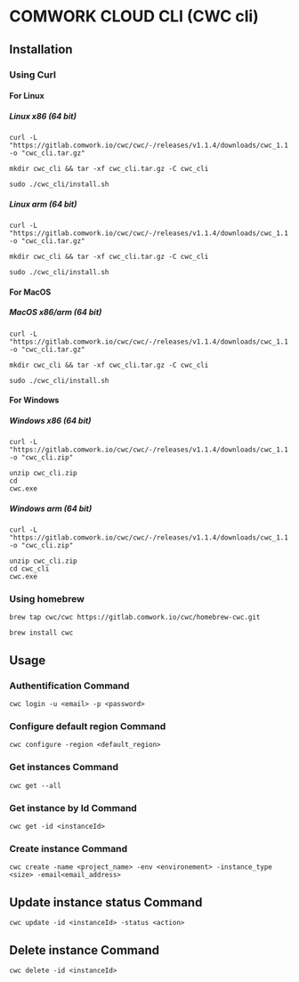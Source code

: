# COMWORK CLOUD CLI (CWC cli)

## Installation
### Using Curl
#### For Linux
##### Linux x86 (64 bit)
    curl -L "https://gitlab.comwork.io/cwc/cwc/-/releases/v1.1.4/downloads/cwc_1.1.4_linux_amd64.tar.gz" -o "cwc_cli.tar.gz"
    
    mkdir cwc_cli && tar -xf cwc_cli.tar.gz -C cwc_cli 
    
    sudo ./cwc_cli/install.sh

##### Linux arm (64 bit)
    curl -L "https://gitlab.comwork.io/cwc/cwc/-/releases/v1.1.4/downloads/cwc_1.1.4_linux_arm64.tar.gz" -o "cwc_cli.tar.gz"
    
    mkdir cwc_cli && tar -xf cwc_cli.tar.gz -C cwc_cli 
    
    sudo ./cwc_cli/install.sh

#### For MacOS
##### MacOS x86/arm (64 bit)

    curl -L "https://gitlab.comwork.io/cwc/cwc/-/releases/v1.1.4/downloads/cwc_1.1.4_darwin_all.tar.gz" -o "cwc_cli.tar.gz"
    
    mkdir cwc_cli && tar -xf cwc_cli.tar.gz -C cwc_cli 
    
    sudo ./cwc_cli/install.sh


#### For Windows
##### Windows x86 (64 bit)

    curl -L "https://gitlab.comwork.io/cwc/cwc/-/releases/v1.1.4/downloads/cwc_1.1.4_windows_amd64.zip" -o "cwc_cli.zip"

    unzip cwc_cli.zip 
    cd 
    cwc.exe
##### Windows arm (64 bit)

    curl -L "https://gitlab.comwork.io/cwc/cwc/-/releases/v1.1.4/downloads/cwc_1.1.4_windows_arm64.zip" -o "cwc_cli.zip"

    unzip cwc_cli.zip 
    cd cwc_cli
    cwc.exe

### Using homebrew

    brew tap cwc/cwc https://gitlab.comwork.io/cwc/homebrew-cwc.git 

    brew install cwc

## Usage
### Authentification Command
    cwc login -u <email> -p <password>

### Configure default region Command
    cwc configure -region <default_region>

### Get instances Command
    cwc get --all

### Get instance by Id Command
    cwc get -id <instanceId>

### Create instance Command

    cwc create -name <project_name> -env <environement> -instance_type <size> -email<email_address>
    
## Update instance status Command
    cwc update -id <instanceId> -status <action>

## Delete instance Command
    cwc delete -id <instanceId>
    